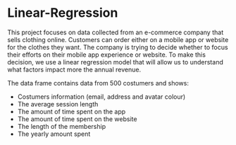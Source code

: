# Linear-Regression

This project focuses on data collected from an e-commerce company that sells clothing online. 
Customers can order either on a mobile app or website for the clothes they want. 
The company is trying to decide whether to focus their efforts on their mobile app experience or website.
To make this decision, we use a linear regression model that will allow us to understand what factors impact more the annual revenue.

The data frame contains data from 500 costumers and shows:
- Costumers information (email, address and avatar colour)
- The average session length
- The amount of time spent on the app
- The amount of time spent on the website
- The length of the membership
- The yearly amount spent
